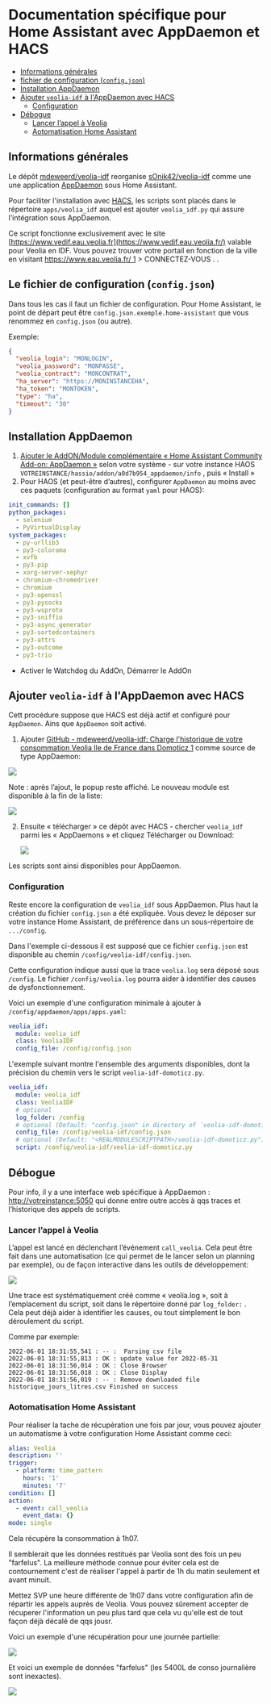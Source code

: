 # Documentation spécifique pour Home Assistant avec AppDaemon et HACS

<!-- mdformat-toc start --slug=github --no-anchors --maxlevel=4 --minlevel=1 -->

- [Informations générales](#informations-g%C3%A9n%C3%A9rales)
- [fichier de configuration (`config.json`)](#fichier-de-configuration-configjson)
- [Installation AppDaemon](#installation-appdaemon)
- [Ajouter `veolia-idf` à l'AppDaemon avec HACS](#ajouter-veolia-idf-%C3%A0-lappdaemon-avec-hacs)
  - [Configuration](#configuration)
- [Débogue](#d%C3%A9bogue)
  - [Lancer l’appel à Veolia](#lancer-l%E2%80%99appel-%C3%A0-veolia)
  - [Aotomatisation Home Assistant](#aotomatisation-home-assistant)

<!-- mdformat-toc end -->

## Informations générales

Le dépôt [mdeweerd/veolia-idf](https://github.com/mdeweerd/veolia-idf)
reorganise [sOnik42/veolia-idf](https://github.com/s0nik42/veolia-idf)
comme une une application
[AppDaemon](https://appdaemon.readthedocs.io/en/latest/INSTALL.html) sous
Home Assistant.

Pour faciliter l'installation avec [HACS](https://hacs.xyz/), les scripts
sont placés dans le répertoire `apps/veolia_idf` auquel est ajouter
`veolia_idf.py` qui assure l'intégration sous AppDaemon.

Ce script fonctionne exclusivement avec le site
[https://www.vedif.eau.veolia.fr](https://www.vedif.eau.veolia.fr/) valable
pour Veolia en IDF. Vous pouvez trouver votre portail en fonction de la
ville en visitant
[https://www.eau.veolia.fr/ 1](https://www.eau.veolia.fr/) > CONNECTEZ-VOUS
. .

## Le fichier de configuration (`config.json`)

Dans tous les cas il faut un fichier de configuration. Pour Home Assistant,
le point de départ peut être `config.json.exemple.home-assistant` que vous
renommez en `config.json` (ou autre).

Exemple:

```json
{
  "veolia_login": "MONLOGIN",
  "veolia_password": "MONPASSE",
  "veolia_contract": "MONCONTRAT",
  "ha_server": "https://MONINSTANCEHA",
  "ha_token": "MONTOKEN",
  "type": "ha",
  "timeout": "30"
}
```

## Installation AppDaemon

1. [Ajouter le AddON/Module complémentaire « Home Assistant Community Add-on: AppDaemon »](https://appdaemon.readthedocs.io/en/latest/INSTALL.html)
   selon votre système - sur votre instance HAOS
   `VOTREINSTANCE/hassio/addon/a0d7b954_appdaemon/info` , puis « Install »
2. Pour HAOS (et peut-être d’autres), configurer `AppDaemon` au moins avec
   ces paquets (configuration au format `yaml` pour HAOS):

```yaml
init_commands: []
python_packages:
  - selenium
  - PyVirtualDisplay
system_packages:
  - py-urllib3
  - py3-colorama
  - xvfb
  - py3-pip
  - xorg-server-xephyr
  - chromium-chromedriver
  - chromium
  - py3-openssl
  - py3-pysocks
  - py3-wsproto
  - py3-sniffio
  - py3-async_generator
  - py3-sortedcontainers
  - py3-attrs
  - py3-outcome
  - py3-trio
```

- Activer le Watchdog du AddOn, Démarrer le AddOn

## Ajouter `veolia-idf` à l'AppDaemon avec HACS

Cett procédure suppose que HACS est déjà actif et configuré pour `AppDaemon`.  Ains que `AppDaemon` soit activé.

1. Ajouter
   [GitHub - mdeweerd/veolia-idf: Charge l'historique de votre consommation Veolia Ile de France dans Domoticz 1](https://github.com/mdeweerd/veolia-idf)
   comme source de type AppDaemon:

![](images/a8cd409a572e71923abfbddd7ce258d9_ba08277acc474c958.png)

Note : après l’ajout, le popup reste affiché.  Le nouveau
module est disponible à la fin de la liste:

![](images/dc09292018ba0ade52d7b2fb32660ea8_f324426e8a86413bb.png)

2. Ensuite « télécharger » ce dépôt avec HACS - chercher `veolia_idf` parmi
   les « AppDaemons » et cliquez Télécharger ou Download:

   ![](images/db79eedf9ba0441e46f4ca9507d9c080_6483e1e5481d4d52a.png)

Les scripts sont ainsi disponibles pour AppDaemon.

### <a id="configuration-4"></a>[](#configuration-4)Configuration

Reste encore la configuration de `veolia_idf` sous AppDaemon. Plus haut la
création du fichier `config.json` a été expliquée. Vous devez le déposer sur
votre instance Home Assistant, de préférence dans un sous-répertoire de
`.../config`.

Dans l'exemple ci-dessous il est supposé que ce fichier `config.json` est
disponible au chemin `/config/veolia-idf/config.json`.

Cette configuration indique aussi que la trace `veolia.log` sera déposé
sous `/config`. Le fichier `/config/veolia.log` pourra aider à identifier
des causes de dysfonctionnement.

Voici un exemple d'une configuration minimale à ajouter à
`/config/appdaemon/apps/apps.yaml`:

```yaml
veolia_idf:
  module: veolia_idf
  class: VeoliaIDF
  config_file: /config/config.json
```

L'exemple suivant montre l'ensemble des arguments disponibles, dont la précision du 
chemin vers le script `veolia-idf-domoticz.py`.

```yaml
veolia_idf:
  module: veolia_idf
  class: VeoliaIDF
  # optional
  log_folder: /config
  # optional (Default: "config.json" in directory of `veolia-idf-domoticz.py`)
  config_file: /config/veolia-idf/config.json
  # optional (Default: "<REALMODULESCRIPTPATH>/veolia-idf-domoticz.py")
  script: /config/veolia-idf/veolia-idf-domoticz.py
```

## Débogue

Pour info, il y a une interface web spécifique à AppDaemon :
[http://votreinstance:5050](http://votreinstance:5050/) qui donne entre
outre accès à qqs traces et l’historique des appels de scripts.

### Lancer l’appel à Veolia

L’appel est lancé en déclenchant l’événement `call_veolia`. Cela peut être
fait dans une automatisation (ce qui permet de le lancer selon un planning
par exemple), ou de façon interactive dans les outils de développement:

![](images/a320a95d3cab50f3d98d62cb3680d566_484e744f9cad43949.png)

Une trace est systématiquement créé comme « veolia.log », soit à
l’emplacement du script, soit dans le répertoire donné par `log_folder:` .
Cela peut déjà aider à identifier les causes, ou tout simplement le bon
déroulement du script.

Comme par exemple:

```plaintext
2022-06-01 18:31:55,541 : -- :  Parsing csv file
2022-06-01 18:31:55,813 : OK : update value for 2022-05-31
2022-06-01 18:31:56,014 : OK : Close Browser
2022-06-01 18:31:56,018 : OK : Close Display
2022-06-01 18:31:56,019 : -- : Remove downloaded file historique_jours_litres.csv Finished on success
```

### Aotomatisation Home Assistant

Pour réaliser la tache de récupération une fois par jour, vous pouvez
ajouter un automatisme à votre configuration Home Assistant comme ceci:

```yaml
alias: Veolia
description: ''
trigger:
  - platform: time_pattern
    hours: '1'
    minutes: '7'
condition: []
action:
  - event: call_veolia
    event_data: {}
mode: single
```

Cela récupère la consommation à 1h07.

Il semblerait que les données restitués par Veolia sont des fois un peu "farfelus".
La meilleure méthode connue pour éviter cela est de contournement c'est de réaliser l'appel à partir de 1h du matin seulement et avant minuit.

Mettez SVP une heure différente de 1h07 dans votre configuration afin de répartir les appels auprès de Veolia.  Vous pouvez sûrement accepter de récuperer l'information un peu plus tard que cela vu qu'elle est de tout façon déjà décalé de qqs jousr.

Voici un exemple d'une récupération pour une journée partielle:

![](images/614596f505fc2e78afd9412095fbf4f9_aa9a6a06cf5346f38.png)

Et voici un exemple de données "farfelus" (les 5400L de conso journalière sont
inexactes).

![](images/508e23eab45baf399b63b24d2742a106_64908a39c13e437d9.png)
